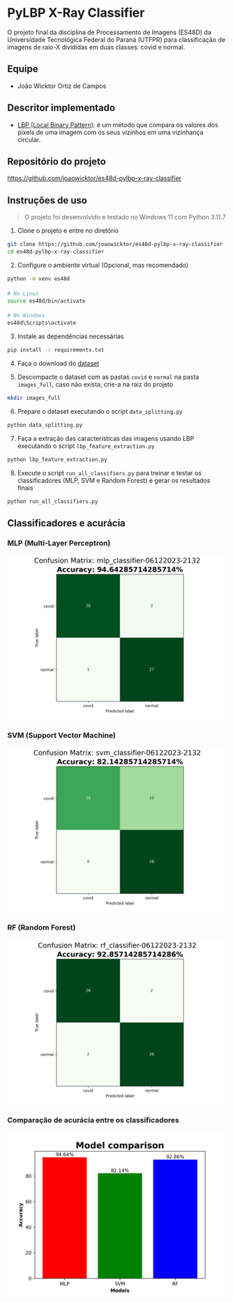 # PyLBP X-Ray Classifier

O projeto final da disciplina de Processamento de Imagens (ES48D) da Universidade Tecnológica Federal do Paraná (UTFPR) para classificação de imagens de raio-X divididas em duas classes: covid e normal.

## Equipe

- João Wicktor Ortiz de Campos

## Descritor implementado

- [LBP (Local Binary Pattern)](https://pyimagesearch.com/2015/12/07/local-binary-patterns-with-python-opencv/): é um método que compara os valores dos pixels de uma imagem com os seus vizinhos em uma vizinhança circular.

## Repositório do projeto

https://github.com/joaowicktor/es48d-pylbp-x-ray-classifier

## Instruções de uso

> O projeto foi desenvolvido e testado no Windows 11 com Python 3.11.7

1. Clone o projeto e entre no diretório

```bash
git clone https://github.com/joaowicktor/es48d-pylbp-x-ray-classifier
cd es48d-pylbp-x-ray-classifier
```

2. Configure o ambiente virtual (Opcional, mas recomendado)

```bash
python -m venv es48d

# No Linux
source es48d/bin/activate

# No Windows
es48d\Scripts\activate
```

3. Instale as dependências necessárias

```bash
pip install -r requirements.txt
```

4. Faça o download do [dataset](https://www.kaggle.com/datasets/tarandeep97/covid19-normal-posteroanteriorpa-xrays)

5. Descompacte o dataset com as pastas `covid` e `normal` na pasta `images_full`, caso não exista, crie-a na raiz do projeto

```bash
mkdir images_full
```

6. Prepare o dataset executando o script `data_splitting.py`

```bash
python data_splitting.py
```

7. Faça a extração das características das imagens usando LBP executando o script `lbp_feature_extraction.py`

```bash
python lbp_feature_extraction.py
```

8. Execute o script `run_all_classifiers.py` para treinar e testar os classificadores (MLP, SVM e Random Forest) e gerar os resultados finais

```bash
python run_all_classifiers.py
```

## Classificadores e acurácia

### MLP (Multi-Layer Perceptron)

![](https://github.com/joaowicktor/es48d-pylbp-x-ray-classifier/blob/main/results/mlp_classifier-06122023-2132.png?raw=true)

### SVM (Support Vector Machine)

![](https://github.com/joaowicktor/es48d-pylbp-x-ray-classifier/blob/main/results/svm_classifier-06122023-2132.png?raw=true)

### RF (Random Forest)

![](https://github.com/joaowicktor/es48d-pylbp-x-ray-classifier/blob/main/results/rf_classifier-06122023-2132.png?raw=true)

### Comparação de acurácia entre os classificadores

![](https://github.com/joaowicktor/es48d-pylbp-x-ray-classifier/blob/main/results/run_all_classifiers-06122023-2132.png?raw=true)